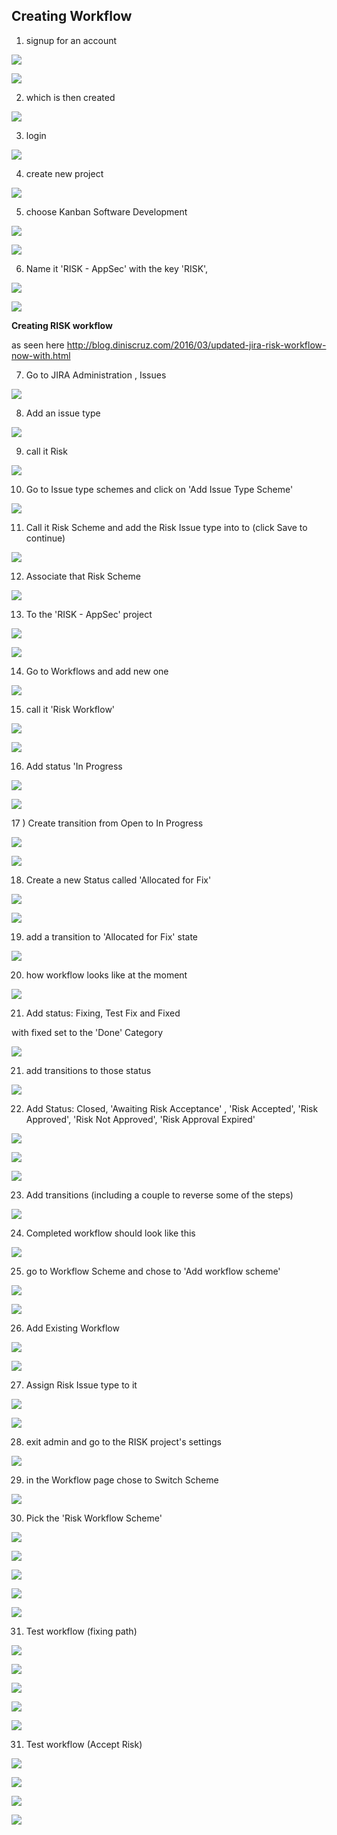 ## Creating Workflow

1) signup for an account

![](images/3f66f00c-3dc9-11e6-8020-adc9d1ff0dba.png)

![](images/54a13770-3dc9-11e6-8204-8e589d858acc.png)

2) which is then created

![](images/5e38eff8-3dc9-11e6-9220-3939d86c936c.png)

3) login

![](images/381996b4-3dca-11e6-8ee7-c66e81868e8a.png)

4) create new project

![](images/91abc63e-3dca-11e6-822e-6781143f7c51.png)

5) choose Kanban Software Development

![](images/a6ba4366-3dca-11e6-814f-7f1d189701fa.png)

![](images/ca80ff2e-3dca-11e6-9340-7dd576cfabb3.png)

6) Name it 'RISK - AppSec' with the key 'RISK',

![](images/8a73cbea-3dcb-11e6-876f-b28e07bad7cb.png)

![](images/5e6864ac-3dcb-11e6-9f6d-c9dbb19295ee.png)

**Creating RISK workflow**

as seen here http://blog.diniscruz.com/2016/03/updated-jira-risk-workflow-now-with.html

7) Go to JIRA Administration , Issues

![](images/b55a56ee-3dcb-11e6-941d-c6f6b6ab9dc9.png)

8) Add an issue type

![](images/f35b0678-3dcb-11e6-92c5-9e7d1cf78d16.png)

9) call it Risk

![](images/10a5c61e-3dcc-11e6-88fc-d87a77f5ef0e.png)

10) Go to Issue type schemes and click on 'Add Issue Type Scheme'

![](images/6377d62a-3dcc-11e6-99e5-5483017ee580.png)

11) Call it Risk Scheme and add the Risk Issue type into to (click Save to continue)

![](images/a87773a2-3dcc-11e6-9c7d-1688d84b3ecf.png)

12) Associate that Risk Scheme

![](images/e522266c-3dcc-11e6-9aca-0f74d539b78c.png)

13) To the 'RISK - AppSec' project

![](images/ecf41f8a-3dcc-11e6-8531-93c371463acd.png)

![](images/1ae147f6-3dcd-11e6-9ff0-47cfdcf069ce.png)

14) Go to Workflows and add new one

![](images/7816a2ae-3dcd-11e6-9a29-3b6b0f7e5c0a.png)

15) call it 'Risk Workflow'

![](images/8b7a21e0-3dcd-11e6-8dfe-d2dc54af6441.png)

![](images/a06fa9bc-3dcd-11e6-82e9-a42cb425f162.png)

16) Add status 'In Progress

![](images/dd575028-3dcd-11e6-8b0a-c83b8966d5ea.png)

![](images/fb52ee16-3dcd-11e6-850c-7dbe99753a4c.png)

17 ) Create transition from Open to In Progress

![](images/5acfc2e2-3dce-11e6-88a5-f7dd104edea8.png)

![](images/8d566ed2-3dce-11e6-80d1-f7526e43dd67.png)

18) Create a new Status called 'Allocated for Fix'

![](images/b447ada8-3dce-11e6-887e-0ebb216149ce.png)

![](images/cc65c53c-3dce-11e6-8b8e-8573d0746824.png)

19) add a transition to 'Allocated for Fix' state

![](images/07e7f288-3dcf-11e6-82b2-96487b78e130.png)

20) how workflow looks like at the moment

![](images/6a8619b0-3dcf-11e6-8e04-22a36ceea5b9.png)

21) Add status: Fixing, Test Fix and Fixed

with fixed set to the 'Done' Category

![](images/9cfe0c30-3dd0-11e6-9b93-8df66d82e0c9.png)

21) add transitions to those status

![](images/d7602a48-3dd0-11e6-990b-890168824ebd.png)

22) Add Status: Closed, 'Awaiting Risk Acceptance' , 'Risk Accepted', 'Risk Approved', 'Risk Not Approved', 'Risk Approval Expired'

![](images/be8a59e8-3dd1-11e6-8075-46ce6c5e252c.png)

![](images/cc8ef602-3dd1-11e6-8b15-ec88e5a83c5c.png)

![](images/d5031a2a-3dd1-11e6-9188-aec6a472968d.png)

23) Add transitions (including a couple to reverse some of the steps)

![](images/a1feba3e-3dd2-11e6-8a5b-28a8224b4d7d.png)

24) Completed workflow should look like this

![](images/93fc50bc-3dd3-11e6-8646-ae20cc8262b3.png)

25) go to Workflow Scheme and chose to 'Add workflow scheme'

![](images/d8408fd0-3dd4-11e6-9f1f-d57ce4a11ed8.png)

![](images/e0dc43aa-3dd4-11e6-841e-61e8e9b0d485.png)

26) Add Existing Workflow

![](images/02d9969c-3dd5-11e6-8d03-c1bcc9f1aef2.png)

![](images/0b94ab8c-3dd5-11e6-9255-edb93334f424.png)

27) Assign Risk Issue type to it

![](images/189871ce-3dd5-11e6-8297-92e037054900.png)

![](images/2279cc92-3dd5-11e6-8ab3-9cd0a7092e2d.png)

28) exit admin and go to the RISK project's settings

![](images/8f986b30-3dd5-11e6-8101-58807a9cc582.png)

29) in the Workflow page chose to Switch Scheme

![](images/b6b3138c-3dd5-11e6-85a5-e5d4d3822d22.png)

30) Pick the 'Risk Workflow Scheme'

![](images/d1a36520-3dd5-11e6-8630-a0cfa9ed1c9e.png)

![](images/e232415e-3dd5-11e6-93f0-8ab67da3de18.png)

![](images/e6d89302-3dd5-11e6-9f97-56850cb52c99.png)

![](images/f3c14f5a-3dd5-11e6-8568-0ec71265df26.png)

![](images/fdf2155e-3dd5-11e6-91bc-b9643324e9bd.png)

31) Test workflow (fixing path)

![](images/290ef1ee-3dd6-11e6-83c3-de50cf0045d0.png)

![](images/3953bbc0-3dd6-11e6-8574-95bad360819c.png)

![](images/4d64417a-3dd6-11e6-91ab-0fb4f102f771.png)

![](images/566f75e6-3dd6-11e6-8735-4c6fdd36fb01.png)

![](images/6677a814-3dd6-11e6-86d8-8b4a37e3f4aa.png)

31) Test workflow (Accept Risk)

![](images/ac037160-3dd6-11e6-8283-72bcf317c62d.png)

![](images/b25a55e2-3dd6-11e6-94a5-06ea7a132635.png)

![](images/bca1c3b4-3dd6-11e6-8670-48607c345c38.png)

![](images/c2fc5198-3dd6-11e6-9b5a-03da9bfe529a.png)
